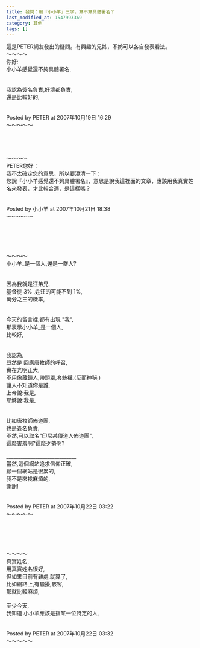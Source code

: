 ```yaml
---
title: 發問：用『小小羊』三字，算不算具體署名？
last_modified_at: 1547993369
category: 其他
tags: []
---
```


這是PETER網友發出的疑問。有興趣的兄姊，不妨可以各自發表看法。<br><!--more-->～～～～<br>你好:<br>小小羊感覺還不夠具體署名,<br><br><br>我認為簽名負責,好壞都負責,<br>還是比較好的,<br><br><br>Posted by PETER at 2007年10月19日 16:29 <br>～～～～～<br><br><br><br><br>～～～～<br>PETER您好：<br>我不太確定您的意思，所以要澄清一下：<br>您說『小小羊感覺還不夠具體署名』，意思是說我這裡面的文章，應該用我真實姓名來發表，才比較合適，是這樣嗎？<br><br><br>Posted by 小小羊 at 2007年10月21日 18:38<br>～～～～～<br><br><br><br><br><br>～～～～<br>小小羊_是一個人,還是一群人?<br><br><br>因為我就是汪弟兄,<br>基督徒 3% ,姓汪的可能不到 1%,<br>萬分之三的機率,<br><br><br>今天的留言裡,都有出現 "我",<br>那表示小小羊_是一個人,<br>比較好,<br><br><br>我認為,<br>既然是 回應唐牧師的呼召,<br>實在光明正大,<br>不用像藏鏡人,帶頭罩,套絲襪,(反而神秘,)<br>讓人不知道你是誰,<br>上帝說:我是,<br>耶穌說:我是,<br><br><br>比如唐牧師佈道團,<br>也是簽名負責,<br>不然,可以取名"印尼某傳道人佈道團",<br>這麼害羞啊?這麼歹勢啊?<br><br>_____________________________<br>當然,這個網站追求信仰正確,<br>顧一個網站是很累的,<br>我不是來找麻煩的,<br>謝謝!<br><br><br>Posted by PETER at 2007年10月22日 03:22 <br>～～～～～<br><br><br><br><br><br>～～～～<br>真實姓名,<br>用真實姓名很好,<br>但如果目前有難處,就算了,<br>比如網路上,有騷擾,駭客,<br>那就比較麻煩,<br><br>至少今天,<br>我知道 小小羊應該是指某一位特定的人,<br><br><br>Posted by PETER at 2007年10月22日 03:32 <br>～～～～～<br><br><br>
